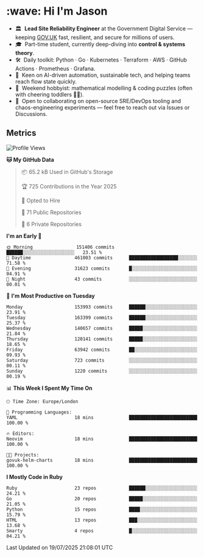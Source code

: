 <h1 align="left" id="jason-title">:wave: Hi I'm Jason</h1>

- 🏛️ &nbsp;**Lead Site Reliability Engineer** at the Government Digital Service — keeping [GOV.UK](https://www.gov.uk/) fast, resilient, and secure for millions of users.  
- 🎓 &nbsp;Part-time student, currently deep-diving into **control & systems theory**.  
- 🛠️ &nbsp;Daily toolkit: Python · Go · Kubernetes · Terraform · AWS · GitHub Actions · Prometheus · Grafana.  
- 🌱 &nbsp;Keen on AI-driven automation, sustainable tech, and helping teams reach flow state quickly.  
- 🧩 &nbsp;Weekend hobbyist: mathematical modelling & coding puzzles (often with cheering toddlers 👶👶). 
- 🤝 &nbsp;Open to collaborating on open-source SRE/DevOps tooling and chaos-engineering experiments — feel free to reach out via Issues or Discussions.


<h2>Metrics</h2>

<!--START_SECTION:waka-->
![Profile Views](http://img.shields.io/badge/Profile%20Views-0-blue)

**🐱 My GitHub Data** 

> 📦 65.2 kB Used in GitHub's Storage 
 > 
> 🏆 725 Contributions in the Year 2025
 > 
> 💼 Opted to Hire
 > 
> 📜 71 Public Repositories 
 > 
> 🔑 6 Private Repositories 
 > 
**I'm an Early 🐤** 

```text
🌞 Morning                151406 commits      ██████░░░░░░░░░░░░░░░░░░░   23.51 % 
🌆 Daytime                461003 commits      ██████████████████░░░░░░░   71.58 % 
🌃 Evening                31623 commits       █░░░░░░░░░░░░░░░░░░░░░░░░   04.91 % 
🌙 Night                  43 commits          ░░░░░░░░░░░░░░░░░░░░░░░░░   00.01 % 
```
📅 **I'm Most Productive on Tuesday** 

```text
Monday                   153993 commits      ██████░░░░░░░░░░░░░░░░░░░   23.91 % 
Tuesday                  163399 commits      ██████░░░░░░░░░░░░░░░░░░░   25.37 % 
Wednesday                140657 commits      █████░░░░░░░░░░░░░░░░░░░░   21.84 % 
Thursday                 120141 commits      █████░░░░░░░░░░░░░░░░░░░░   18.65 % 
Friday                   63942 commits       ██░░░░░░░░░░░░░░░░░░░░░░░   09.93 % 
Saturday                 723 commits         ░░░░░░░░░░░░░░░░░░░░░░░░░   00.11 % 
Sunday                   1220 commits        ░░░░░░░░░░░░░░░░░░░░░░░░░   00.19 % 
```


📊 **This Week I Spent My Time On** 

```text
🕑︎ Time Zone: Europe/London

💬 Programming Languages: 
YAML                     18 mins             █████████████████████████   100.00 % 

🔥 Editors: 
Neovim                   18 mins             █████████████████████████   100.00 % 

🐱‍💻 Projects: 
govuk-helm-charts        18 mins             █████████████████████████   100.00 % 
```

**I Mostly Code in Ruby** 

```text
Ruby                     23 repos            ██████░░░░░░░░░░░░░░░░░░░   24.21 % 
Go                       20 repos            █████░░░░░░░░░░░░░░░░░░░░   21.05 % 
Python                   15 repos            ████░░░░░░░░░░░░░░░░░░░░░   15.79 % 
HTML                     13 repos            ███░░░░░░░░░░░░░░░░░░░░░░   13.68 % 
Smarty                   4 repos             █░░░░░░░░░░░░░░░░░░░░░░░░   04.21 % 
```




 Last Updated on 19/07/2025 21:08:01 UTC
<!--END_SECTION:waka-->

<!-- links -->

[issues page]: https://github.com/jasonBirchall/jasonBirchall/issues "jasonBirchall/issues"
